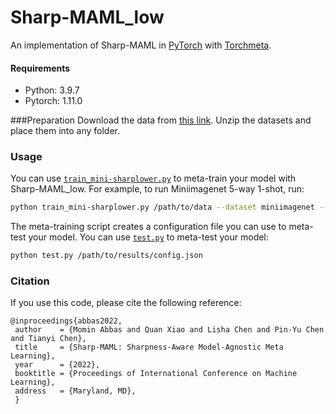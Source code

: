 # Sharp-MAML_low

An implementation of Sharp-MAML in [PyTorch](https://pytorch.org/) with [Torchmeta](https://github.com/tristandeleu/pytorch-meta).

#### Requirements
* Python: 3.9.7
* Pytorch: 1.11.0

###Preparation
Download the data from [this link](https://drive.google.com/drive/folders/1OT8mNSKoTvhgT3dE1g545LrPuUjLVcfJ?usp=sharing). Unzip the datasets and place them into any folder.

### Usage
You can use [`train_mini-sharplower.py`](train_mini-sharplower.py) to meta-train your model with Sharp-MAML_low. For example, to run Miniimagenet 5-way 1-shot, run:
```bash
python train_mini-sharplower.py /path/to/data --dataset miniimagenet --num-ways 5 --num-shots 1 --use-cuda --step-size 0.1 --batch-size 4 --num-workers 8 --num-epochs 600 --output-folder /path/to/results --num-steps 5 --alpha 0.0005
```
The meta-training script creates a configuration file you can use to meta-test your model. You can use [`test.py`](test.py) to meta-test your model:
```bash
python test.py /path/to/results/config.json
```

### Citation
If you use this code, please cite the following reference:
```
@inproceedings{abbas2022,
 author    = {Momin Abbas and Quan Xiao and Lisha Chen and Pin-Yu Chen and Tianyi Chen},
 title     = {Sharp-MAML: Sharpness-Aware Model-Agnostic Meta Learning},
 year      = {2022},
 booktitle = {Proceedings of International Conference on Machine Learning},
 address   = {Maryland, MD},
 }
